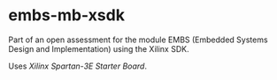 # embs-mb-xsdk

Part of an open assessment for the module EMBS (Embedded Systems Design and Implementation) using the Xilinx SDK.

Uses _Xilinx Spartan-3E Starter Board_.
